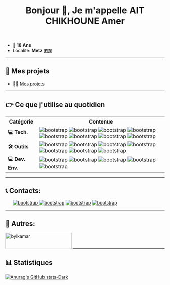 <h1  align="center">Bonjour 👋, Je m'appelle AIT CHIKHOUNE Amer</h1>
<br>
<ul>
<li><b>🎂 18 Ans</b></li>
<li>Localité: <b>Metz 🇫🇷</b>  </li>
</ul>
<hr>
<h2>📁 Mes projets</h2>

- 👨‍💻  [Mes projets](https://github.com/bylkamar?tab=repositories)
<hr>
<h2>👉 Ce que j'utilise au quotidien</h2>
<table>
<tr>
<th>Catégorie</th>
<th>Contenue</th>
</tr>
<tr>
<td><b>💻 Tech.</b></td>
<td>
<img  src="https://img.shields.io/badge/Go-00ADD8?style=for-the-badge&logo=go&logoColor=white"  alt="bootstrap" /> 
<img  src="https://img.shields.io/badge/NodeJs-339933?style=for-the-badge&logo=Node.js&logoColor=white"  alt="bootstrap" /> 
<img  src="https://img.shields.io/badge/javascript-F7DF1E?style=for-the-badge&logo=javascript&logoColor=white"  alt="bootstrap" /> 
<img  src="https://img.shields.io/badge/html-E34F26?style=for-the-badge&logo=html5&logoColor=white"  alt="bootstrap" />  
<img  src="https://img.shields.io/badge/CSS-1572B6?style=for-the-badge&logo=css3&logoColor=white"  alt="bootstrap" /> 
<img  src="https://img.shields.io/badge/bootstrap-7952B3?style=for-the-badge&logo=bootstrap&logoColor=white"  alt="bootstrap" /> 
<img  src="https://img.shields.io/badge/php-777BB4?style=for-the-badge&logo=php&logoColor=white"  alt="bootstrap" /> 
<img  src="https://img.shields.io/badge/mysql-4479A1?style=for-the-badge&logo=mysql&logoColor=white"  alt="bootstrap" /> 
</td>
<tr>
<td><b>🛠 Outils</b></td>
<td>
<img  src="https://img.shields.io/badge/VS Code-007ACC?style=for-the-badge&logo=visualstudiocode&logoColor=white"  alt="bootstrap" /> 
<img  src="https://img.shields.io/badge/vmware-607078?style=for-the-badge&logo=vmware&logoColor=white"  alt="bootstrap" /> <img  src="https://img.shields.io/badge/XAMPP/WAMPP-FB7A24?style=for-the-badge&logo=xampp&logoColor=white"  alt="bootstrap" /> 
<img  src="https://img.shields.io/badge/git-F05032?style=for-the-badge&logo=git&logoColor=white"  alt="bootstrap" />  
<img  src="https://img.shields.io/badge/phpmyadmin-4479A1?style=for-the-badge&logo=phpmyadmin&logoColor=white"  alt="bootstrap" />
<img  src="https://img.shields.io/badge/proxmox-E57000?style=for-the-badge&logo=proxmox&logoColor=white"  alt="bootstrap" />
<img  src="https://img.shields.io/badge/postman-FF6C37?style=for-the-badge&logo=postman&logoColor=white"  alt="bootstrap" />
</td>
</tr>
<tr>
<td><b>💻 Dev. Env.</b></td>
<td>
<img  src="https://img.shields.io/badge/windows11-0078D6?style=for-the-badge&logo=windows11&logoColor=white"  alt="bootstrap" /> 
<img  src="https://img.shields.io/badge/linux-FCC624?style=for-the-badge&logo=linux&logoColor=white"  alt="bootstrap" /> 
<img  src="https://img.shields.io/badge/ubuntu-E95420?style=for-the-badge&logo=ubuntu&logoColor=white"  alt="bootstrap" /> 
<img  src="https://img.shields.io/badge/centos-262577?style=for-the-badge&logo=centos&logoColor=white"  alt="bootstrap" /> 
<img  src="https://img.shields.io/badge/debian-A81D33?style=for-the-badge&logo=debian&logoColor=white"  alt="bootstrap" /> 
</td>
</tr>
</tr>


</table>


<hr>
<h2  align="left">📞 Contacts:</h2>

<p  align="left">
<ul>
<a  href="https://dev.to/bylkamar"  target="blank"><img  src="https://img.shields.io/badge/dev.to-0A0A0A?style=for-the-badge&logo=devdotto&logoColor=white"  alt="bootstrap" /> </a> 
<a  href="https://www.hackerrank.com/aitchikhouneamer"  target="blank"><img  src="https://img.shields.io/badge/hackerrank-00EA64?style=for-the-badge&logo=hackerrank&logoColor=white"  alt="bootstrap" /></a>
<a  href="https://linkedin.com/in/amerac"  target="blank"><img  src="https://img.shields.io/badge/linkedin-0A66C2?style=for-the-badge&logo=linkedin&logoColor=white"  alt="bootstrap" /></a>
<a  href="mailto:aitchikhouneamer@gmail.com"  target="blank"><img  src="https://img.shields.io/badge/gmail-EA4335?style=for-the-badge&logo=gmail&logoColor=white"  alt="bootstrap" /></a>
</ul>

</p>
<hr>
  

<h2  align="left">👀 Autres: </h2>

<p><a  href="https://www.buymeacoffee.com/bylkamar">  <img  align="left"  src="https://cdn.buymeacoffee.com/buttons/v2/default-yellow.png"  height="50"  width="210"  alt="bylkamar"  /></a></p><br><br>
<hr>
<h2>📊 Statistiques</h2>

[![Anurag's GitHub stats-Dark](https://github-readme-stats.vercel.app/api?username=bylkamar&show_icons=true&theme=aura_dark#gh-dark-mode-only)](https://github.com/bylkamar)
